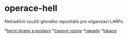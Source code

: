 ﻿# operace-hell
Netradiční využití gitového repozitáře pro organizaci LARPu

*[herní strany a postavy](https://github.com/mroz22/operace-hell/blob/master/dokumentace/herni_strany_a_postavy.md)
*[časový rozpis](https://github.com/mroz22/operace-hell/blob/master/dokumentace/casovy_rozpis.md)
*[nápady](https://github.com/mroz22/operace-hell/blob/master/dokumentace/napady.md)
*[lokace](https://github.com/mroz22/operace-hell/blob/master/dokumentace/lokace.md)

